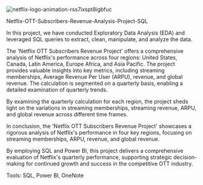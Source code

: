 


![netflix-logo-animation-rss7ixspt8igbfuc](https://github.com/Vj-r12/Netflix-OTT-Subscribers-Revenue-Analysis-Project-SQL/assets/123143472/d0abbca7-63ae-4b1b-aac3-95395091807e)



Netflix-OTT-Subscribers-Revenue-Analysis-Project-SQL

In this project, we have conducted Exploratory Data Analysis (EDA) and leveraged SQL queries to extract, clean, manipulate, and analyze the data.

The 'Netflix OTT Subscribers Revenue Project' offers a comprehensive analysis of Netflix's performance across four regions: United States, Canada, Latin America, Europe Africa, and Asia Pacific. The project provides valuable insights into key metrics, including streaming memberships, Average Revenue Per User (ARPU), revenue, and global revenue. The calculation is segmented on a quarterly basis, enabling a detailed examination of quarterly trends.

By examining the quarterly calculation for each region, the project sheds light on the variations in streaming memberships, streaming revenue, ARPU, and global revenue across different time frames.

In conclusion, the 'Netflix OTT Subscribers Revenue Project' showcases a rigorous analysis of Netflix's performance in four key regions, focusing on streaming memberships, ARPU, revenue, and global revenue.

By employing SQL and Power BI, this project delivers a comprehensive evaluation of Netflix's quarterly performance, supporting strategic decision-making for continued growth and success in the competitive OTT industry.

Tools:
SQL,
Power BI,
OneNote
